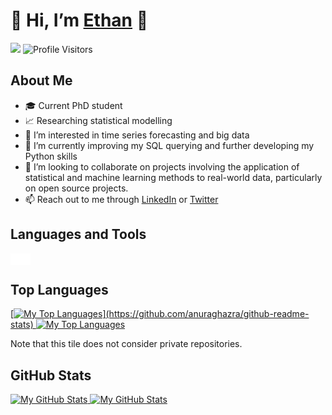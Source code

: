 # 👋 Hi, I’m [Ethan][github] 👋

![](https://komarev.com/ghpvc/?username=ethanlaity&label=Profile+Views) ![Profile Visitors](https://visitor-badge.glitch.me/badge?page_id=ethanlaity.ethanlaity)

## About Me
- 🎓 Current PhD student
- 📈 Researching statistical modelling
- 👀 I’m interested in time series forecasting and big data
- 🌱 I’m currently improving my SQL querying and further developing my Python skills
- 💞️ I’m looking to collaborate on projects involving the application of statistical and machine learning methods to real-world data, particularly on open source projects.
- 📫 Reach out to me through [LinkedIn][linkedin] or [Twitter][twitter]

## Languages and Tools

<img align="left" alt="" width="32px" src="https://cdn.jsdelivr.net/gh/devicons/devicon/icons/python/python-original.svg" style="padding-right:10px;" />
<img align="left" alt="" width="32px" src="https://cdn.jsdelivr.net/gh/devicons/devicon/icons/rstudio/rstudio-original.svg" style="padding-right:10px;" />
<img align="left" alt="" width="32px" src="https://cdn.jsdelivr.net/gh/devicons/devicon/icons/vscode/vscode-original.svg" style="padding-right:10px;" />
<img align="left" alt="" width="32px" src="https://cdn.jsdelivr.net/gh/devicons/devicon/icons/jupyter/jupyter-original.svg" style="padding-right:10px;" />
<img align="left" alt="" width="32px" src="https://cdn.jsdelivr.net/gh/devicons/devicon/icons/mysql/mysql-original.svg" style="padding-right:10px;" />
<img align="left" alt="" width="32px" src="https://cdn.jsdelivr.net/gh/devicons/devicon/icons/anaconda/anaconda-original.svg" style="padding-right:10px;" />

<a href="https://github.com/ethanlaity#gh-light-mode-only">
<img align="left" alt="" width="32px" src="https://cdn.jsdelivr.net/gh/devicons/devicon/icons/github/github-original.svg" style="padding-right:10px;" />
</a>
<a href="https://github.com/ethanlaity#gh-dark-mode-only">
<img align="left" alt="" width="32px" src="https://user-images.githubusercontent.com/3369400/139447912-e0f43f33-6d9f-45f8-be46-2df5bbc91289.png" style="padding-right:10px;" />
</a>

<img align="left" alt="" width="32px" src="https://cdn.jsdelivr.net/gh/devicons/devicon/icons/git/git-original.svg" style="padding-right:10px;" />

<a href="https://github.com/ethanlaity#gh-light-mode-only">
<img align="left" alt="" width="32px" src="https://cdn.jsdelivr.net/gh/devicons/devicon/icons/markdown/markdown-original.svg" style="padding-right:10px;" />
</a>
<a href="https://github.com/ethanlaity#gh-dark-mode-only">
<img align="left" alt="" width="32px" src="./img/markdown_inverted.png" style="padding-right:10px;"/>
</a>

<img align="left" alt="" width="32px" src="https://cdn.jsdelivr.net/gh/devicons/devicon/icons/html5/html5-original.svg" style="padding-right:10px;" />

<br>

## Top Languages

<a href="https://github.com/ethanlaity#gh-light-mode-only">
  [<img src="https://github-readme-stats.vercel.app/api/top-langs/?username=ethanlaity&layout=compact&theme=default" alt="My Top Languages" />](https://github.com/anuraghazra/github-readme-stats)
</a>

<a href="https://github.com/ethanlaity#gh-dark-mode-only">
  <img src="https://github-readme-stats.vercel.app/api/top-langs/?username=ethanlaity&layout=compact&theme=dark" alt="My Top Languages" />
</a>

Note that this tile does not consider private repositories.

## GitHub Stats

<a href="https://github.com/ethanlaity#gh-light-mode-only">
  <img src="https://github-readme-stats.vercel.app/api?username=ethanlaity&count_private=true&show_icons=true&theme=default&icon_color=000000" alt="My GitHub Stats" />
</a>

<a href="https://github.com/ethanlaity#gh-dark-mode-only">
  <img src="https://github-readme-stats.vercel.app/api?username=ethanlaity&count_private=true&show_icons=true&theme=dark&icon_color=FFFFFF" alt="My GitHub Stats" />
</a>

<!---
<img height="32" width="32" src="https://cdn.jsdelivr.net/npm/simple-icons@v6/icons/rstudio.svg" />
<img height="32" width="32" src="https://cdn.jsdelivr.net/npm/simple-icons@v6/icons/python.svg" />
<img height="32" width="32" src="https://cdn.jsdelivr.net/npm/simple-icons@v6/icons/html5.svg" />
<img height="32" width="32" src="https://cdn.jsdelivr.net/npm/simple-icons@v6/icons/markdown.svg" />
<img height="32" width="32" src="https://cdn.jsdelivr.net/npm/simple-icons@v6/icons/visualstudiocode.svg" />
<img height="32" width="32" src="https://cdn.jsdelivr.net/npm/simple-icons@v6/icons/mysql.svg" />
<img height="32" width="32" src="https://cdn.jsdelivr.net/npm/simple-icons@v6/icons/git.svg" />
<img height="32" width="32" src="https://cdn.jsdelivr.net/npm/simple-icons@v6/icons/github.svg" />
<img height="32" width="32" src="https://cdn.jsdelivr.net/npm/simple-icons@v6/icons/jupyter.svg" />
<img height="32" width="32" src="https://cdn.jsdelivr.net/npm/simple-icons@v6/icons/microsoftexcel.svg" />
<img height="32" width="32" src="https://cdn.jsdelivr.net/npm/simple-icons@v6/icons/researchgate.svg" />
<img height="32" width="32" src="https://cdn.jsdelivr.net/npm/simple-icons@v6/icons/arxiv.svg" />
<img height="32" width="32" src="https://cdn.jsdelivr.net/npm/simple-icons@v6/icons/anaconda.svg" />
<img height="32" width="32" src="https://cdn.jsdelivr.net/npm/simple-icons@v6/icons/tableau.svg" />
<img height="32" width="32" src="https://cdn.jsdelivr.net/npm/simple-icons@v6/icons/powerbi.svg" />
--->

<!---
EthanLaity/EthanLaity is a ✨ special ✨ repository because its `README.md` (this file) appears on your GitHub profile.
You can click the Preview link to take a look at your changes.
--->

[github]: https://github.com/EthanLaity
[linkedin]: https://www.linkedin.com/in/ethan-laity/
[twitter]: https://twitter.com/EthanLaity
[readme_stats]: https://github.com/anuraghazra/github-readme-stats


